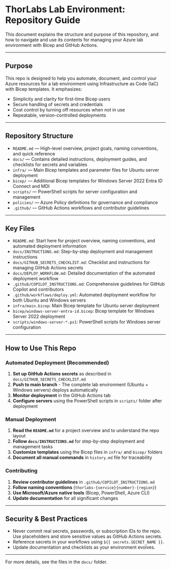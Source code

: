 # ThorLabs Lab Environment: Repository Guide

This document explains the structure and purpose of this repository, and how to navigate and use its contents for managing your Azure lab environment with Bicep and GitHub Actions.

---

## Purpose

This repo is designed to help you automate, document, and control your Azure resources for a lab environment using Infrastructure as Code (IaC) with Bicep templates. It emphasizes:
- Simplicity and clarity for first-time Bicep users
- Secure handling of secrets and credentials
- Cost control by turning off resources when not in use
- Repeatable, version-controlled deployments

---

## Repository Structure

- `README.md` — High-level overview, project goals, naming conventions, and quick reference
- `docs/` — Contains detailed instructions, deployment guides, and checklists for secrets and variables
- `infra/` — Main Bicep templates and parameter files for Ubuntu server deployment
- `bicep/` — Additional Bicep templates for Windows Server 2022 Entra ID Connect and MDI
- `scripts/` — PowerShell scripts for server configuration and management
- `policies/` — Azure Policy definitions for governance and compliance
- `.github/` — GitHub Actions workflows and contributor guidelines

---

## Key Files

- `README.md`: Start here for project overview, naming conventions, and automated deployment information
- `docs/INSTRUCTIONS.md`: Step-by-step deployment and management instructions
- `docs/GITHUB_SECRETS_CHECKLIST.md`: Checklist and instructions for managing GitHub Actions secrets
- `docs/DEPLOY_WORKFLOW.md`: Detailed documentation of the automated deployment workflow
- `.github/COPILOT_INSTRUCTIONS.md`: Comprehensive guidelines for GitHub Copilot and contributors
- `.github/workflows/deploy.yml`: Automated deployment workflow for both Ubuntu and Windows servers
- `infra/main.bicep`: Main Bicep template for Ubuntu server deployment
- `bicep/windows-server-entra-id.bicep`: Bicep template for Windows Server 2022 deployment
- `scripts/windows-server-*.ps1`: PowerShell scripts for Windows server configuration

---

## How to Use This Repo

### Automated Deployment (Recommended)
1. **Set up GitHub Actions secrets** as described in `docs/GITHUB_SECRETS_CHECKLIST.md`
2. **Push to main branch** - The complete lab environment (Ubuntu + Windows servers) deploys automatically
3. **Monitor deployment** in the GitHub Actions tab
4. **Configure servers** using the PowerShell scripts in `scripts/` folder after deployment

### Manual Deployment
1. **Read the `README.md`** for a project overview and to understand the repo layout
2. **Follow `docs/INSTRUCTIONS.md`** for step-by-step deployment and management tasks
3. **Customize templates** using the Bicep files in `infra/` and `bicep/` folders
4. **Document all manual commands** in `history.md` file for traceability

### Contributing
1. **Review contributor guidelines** in `.github/COPILOT_INSTRUCTIONS.md`
2. **Follow naming conventions** (`thorlabs-{service}{number}-{region}`)
3. **Use Microsoft/Azure native tools** (Bicep, PowerShell, Azure CLI)
4. **Update documentation** for all significant changes

---

## Security & Best Practices

- Never commit real secrets, passwords, or subscription IDs to the repo. Use placeholders and store sensitive values as GitHub Actions secrets.
- Reference secrets in your workflows using `${{ secrets.SECRET_NAME }}`.
- Update documentation and checklists as your environment evolves.

---

For more details, see the files in the `docs/` folder.

